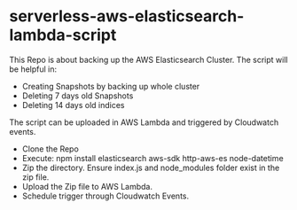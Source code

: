 # serverless-aws-elasticsearch-lambda-script
This Repo is about backing up the AWS Elasticsearch Cluster. The script will be helpful in:
* Creating Snapshots by backing up whole cluster
* Deleting 7 days old Snapshots 
* Deleting 14 days old indices

The script can be uploaded in AWS Lambda and triggered by Cloudwatch events.
* Clone the Repo
* Execute: npm install elasticsearch aws-sdk http-aws-es node-datetime
* Zip the directory. Ensure index.js and node_modules folder exist in the zip file.
* Upload the Zip file to AWS Lambda.
* Schedule trigger through Cloudwatch Events.
